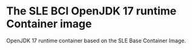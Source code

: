 # The SLE BCI OpenJDK 17 runtime Container image

OpenJDK 17 runtime container based on the SLE Base Container Image.
